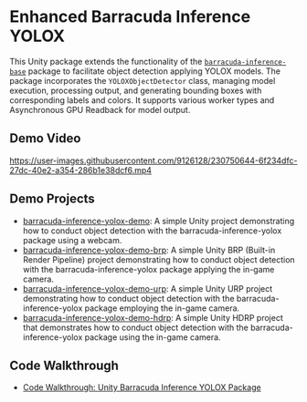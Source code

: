 
# Enhanced Barracuda Inference YOLOX
This Unity package extends the functionality of the [`barracuda-inference-base`](https://github.com/loliiiiipop/barracuda-inference-enhanced-yolox) package to facilitate object detection applying YOLOX models. The package incorporates the `YOLOXObjectDetector` class, managing model execution, processing output, and generating bounding boxes with corresponding labels and colors. It supports various worker types and Asynchronous GPU Readback for model output.


## Demo Video

https://user-images.githubusercontent.com/9126128/230750644-6f234dfc-27dc-40e2-a354-286b1e38dcf6.mp4

## Demo Projects

* [barracuda-inference-yolox-demo](https://github.com/loliiiiipop/barracuda-inference-yolox-demo): A simple Unity project demonstrating how to conduct object detection with the barracuda-inference-yolox package using a webcam.
* [barracuda-inference-yolox-demo-brp](https://github.com/loliiiiipop/barracuda-inference-yolox-demo-brp): A simple Unity BRP (Built-in Render Pipeline) project demonstrating how to conduct object detection with the barracuda-inference-yolox package applying the in-game camera.
* [barracuda-inference-yolox-demo-urp](https://github.com/loliiiiipop/barracuda-inference-yolox-demo-urp): A simple Unity URP project demonstrating how to conduct object detection with the barracuda-inference-yolox package employing the in-game camera.
* [barracuda-inference-yolox-demo-hdrp](https://github.com/loliiiiipop/barracuda-inference-yolox-demo-hdrp): A simple Unity HDRP project that demonstrates how to conduct object detection with the barracuda-inference-yolox package using the in-game camera.

## Code Walkthrough
* [Code Walkthrough: Unity Barracuda Inference YOLOX Package](https://christianjmills.com/posts/unity-barracuda-inference-yolox-walkthrough/)
